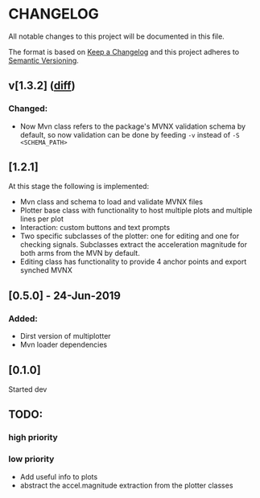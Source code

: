 # CHANGELOG
All notable changes to this project will be documented in this file.

The format is based on [Keep a Changelog](https://keepachangelog.com/en/1.0.0/)
and this project adheres to [Semantic Versioning](https://semver.org/spec/v2.0.0.html).


## v[1.3.2] ([diff](https://github.com/andres-fr/audio-synch-tool/compare/v1.2.0...v1.3.2))

### Changed:

* Now Mvn class refers to the package's MVNX validation schema by default, so now validation can be done by feeding `-v` instead of `-S <SCHEMA_PATH>`

## [1.2.1]

At this stage the following is implemented:

* Mvn class and schema to load and validate MVNX files
* Plotter base class with functionality to host multiple plots and multiple lines per plot
* Interaction: custom buttons and text prompts
* Two specific subclasses of the plotter: one for editing and one for checking signals. Subclasses extract the acceleration magnitude for both arms from the MVN by default.
* Editing class has functionality to provide 4 anchor points and export synched MVNX

## [0.5.0] - 24-Jun-2019

### Added:

* Dirst version of multiplotter
* Mvn loader dependencies


## [0.1.0]

Started dev



## TODO:

### high priority

### low priority
* Add useful info to plots
* abstract the accel.magnitude extraction from the plotter classes
